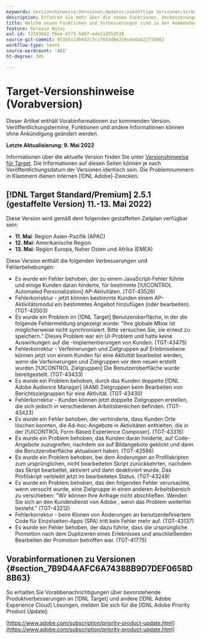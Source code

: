 ```yaml
---
keywords: Versionshinweise;Versionen;Updates;zukünftige Versionen;Verbesserungen;neue Funktionen;Fehlerbehebungen;Updates;Vorabversion
description: Erfahren Sie mehr über die neuen Funktionen, Verbesserungen und Fehlerbehebungen in der kommenden Version von Adobe Target sowie in den zugehörigen SDKs, APIs und JavaScript-Bibliotheken.
title: Welche neuen Funktionen und Verbesserungen sind in der kommenden Version enthalten?
feature: Release Notes
exl-id: f2783042-f6ee-4f73-b487-ede11d55d530
source-git-commit: 953b511db6d2c7ccf883d8e256c4e0ab22718862
workflow-type: tm+mt
source-wordcount: '461'
ht-degree: 30%

---
```


# Target-Versionshinweise (Vorabversion)

Dieser Artikel enthält Vorabinformationen zur kommenden Version. Veröffentlichungstermine, Funktionen und andere Informationen können ohne Ankündigung geändert werden.

**Letzte Aktualisierung: 9. Mai 2022**

Informationen über die aktuelle Version finden Sie unter [Versionshinweise für Target](release-notes.md). Die Informationen auf diesen Seiten können je nach Veröffentlichungsdatum der Versionen identisch sein. Die Problemnummern in Klammern dienen internen [!DNL Adobe]-Zwecken.

## [!DNL Target Standard/Premium] 2.5.1 (gestaffelte Version) 11.-13. Mai 2022)

Diese Version wird gemäß dem folgenden gestaffelten Zeitplan verfügbar sein:

* **11. Mai**: Region Asien-Pazifik (APAC)
* **12. Mai**: Amerikanische Region
* **13. Mai**: Region Europa, Naher Osten und Afrika (EMEA)

Diese Version enthält die folgenden Verbesserungen und Fehlerbehebungen:

* Es wurde ein Fehler behoben, der zu einem JavaScript-Fehler führte und einige Kunden daran hinderte, für bestimmte [!UICONTROL Automated Personalization] AP-Aktivitäten. (TGT-43526)
* Fehlerkorrektur - jetzt können bestimmte Kunden einem AP-Aktivitätsmodul ein bestimmtes Angebot hinzufügen (oder bearbeiten). (TGT-43503)
* Es wurde ein Problem im [!DNL Target] Benutzeroberfläche, in der die folgende Fehlermeldung angezeigt wurde: &quot;Ihre globale Mbox ist möglicherweise nicht synchronisiert. Bitte versuchen Sie, sie erneut zu speichern.“ Dieses Problem war ein UI-Problem und hatte keine Auswirkungen auf die -Implementierungen von Kunden. (TGT-43475)
* Fehlerkorrektur - Verfeinerungen und Zielgruppen auf Erlebnisebene können jetzt von einem Kunden für eine Aktivität bearbeitet werden, wenn die Verfeinerungen und Zielgruppen vor dem neuen erstellt wurden [!UICONTROL Zielgruppen] Die Benutzeroberfläche wurde bereitgestellt. (TGT-43433)
* Es wurde ein Problem behoben, durch das Kunden doppelte [!DNL Adobe Audience Manager] (AAM) Zielgruppen beim Bearbeiten von Berichtszielgruppen für eine Aktivität. (TGT-43430)
* Fehlerkorrektur - Kunden können jetzt doppelte Zielgruppen erstellen, die sich jedoch in verschiedenen Arbeitsbereichen befinden. (TGT-43423)
* Es wurde ein Fehler behoben, der verhinderte, dass Kunden Orte löschen konnten, die Ad-hoc-Angebote in Aktivitäten enthielten, die in der [!UICONTROL Form-Based Experience Composer]. (TGT-43315)
* Es wurde ein Problem behoben, das Kunden daran hinderte, auf Code-Angebote zuzugreifen, nachdem sie auf Bildangebote geklickt und dann die Benutzeroberfläche aktualisiert haben. (TGT-43566)
* Es wurde ein Problem behoben, bei dem Änderungen an Profilskripten zum ursprünglichen, nicht bearbeiteten Skript zurückkehrten, nachdem das Skript bearbeitet, aktiviert und dann deaktiviert wurde. Das Profilskript verbleibt jetzt im bearbeiteten Status. (TGT-43249)
* Es wurde ein Problem behoben, das den folgenden Fehler verursachte, wenn versucht wurde, eine Zielgruppe in einen anderen Arbeitsbereich zu verschieben: &quot;Wir können Ihre Anfrage nicht abschließen. Wenden Sie sich an den Kundendienst von Adobe , wenn das Problem weiterhin besteht.&quot; (TGT-43212)
* Fehlerkorrektur - beim Klonen von Änderungen an benutzerdefiniertem Code für Einzelseiten-Apps (SPA) tritt kein Fehler mehr auf. (TGT-43137)
* Es wurde ein Fehler behoben, der dazu führte, dass die ursprüngliche Promotion nach dem Duplizieren eines Erlebnisses und anschließenden Bearbeiten der Promotion betroffen war. (TGT-41775)

## Vorabinformationen zu Versionen {#section_7B9D4AAFC6A74388B9D7DEF0658D8B63}

So erhalten Sie Vorabbenachrichtigungen über bevorstehende Produktverbesserungen an [!DNL Target] und andere [!DNL Adobe Experience Cloud] Lösungen, melden Sie sich für die [!DNL Adobe Priority Product Update]:

[https://www.adobe.com/subscription/priority-product-update.html](https://www.adobe.com/subscription/priority-product-update.html)
